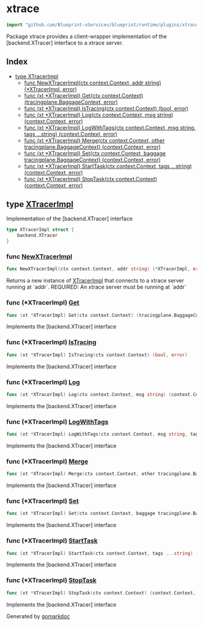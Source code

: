<!-- Code generated by gomarkdoc. DO NOT EDIT -->

# xtrace

```go
import "github.com/Blueprint-uServices/blueprint/runtime/plugins/xtrace"
```

Package xtrace provides a client\-wrapper implementation of the \[backend.XTracer\] interface to a xtrace server.

## Index

- [type XTracerImpl](<#XTracerImpl>)
  - [func NewXTracerImpl\(ctx context.Context, addr string\) \(\*XTracerImpl, error\)](<#NewXTracerImpl>)
  - [func \(xt \*XTracerImpl\) Get\(ctx context.Context\) \(tracingplane.BaggageContext, error\)](<#XTracerImpl.Get>)
  - [func \(xt \*XTracerImpl\) IsTracing\(ctx context.Context\) \(bool, error\)](<#XTracerImpl.IsTracing>)
  - [func \(xt \*XTracerImpl\) Log\(ctx context.Context, msg string\) \(context.Context, error\)](<#XTracerImpl.Log>)
  - [func \(xt \*XTracerImpl\) LogWithTags\(ctx context.Context, msg string, tags ...string\) \(context.Context, error\)](<#XTracerImpl.LogWithTags>)
  - [func \(xt \*XTracerImpl\) Merge\(ctx context.Context, other tracingplane.BaggageContext\) \(context.Context, error\)](<#XTracerImpl.Merge>)
  - [func \(xt \*XTracerImpl\) Set\(ctx context.Context, baggage tracingplane.BaggageContext\) \(context.Context, error\)](<#XTracerImpl.Set>)
  - [func \(xt \*XTracerImpl\) StartTask\(ctx context.Context, tags ...string\) \(context.Context, error\)](<#XTracerImpl.StartTask>)
  - [func \(xt \*XTracerImpl\) StopTask\(ctx context.Context\) \(context.Context, error\)](<#XTracerImpl.StopTask>)


<a name="XTracerImpl"></a>
## type [XTracerImpl](<https://gitlab.mpi-sws.org/cld/blueprint2/blueprint/blob/main/runtime/plugins/xtrace/xtrace.go#L14-L16>)

Implementation of the \[backend.XTracer\] interface

```go
type XTracerImpl struct {
    backend.XTracer
}
```

<a name="NewXTracerImpl"></a>
### func [NewXTracerImpl](<https://gitlab.mpi-sws.org/cld/blueprint2/blueprint/blob/main/runtime/plugins/xtrace/xtrace.go#L20>)

```go
func NewXTracerImpl(ctx context.Context, addr string) (*XTracerImpl, error)
```

Returns a new instance of [XTracerImpl](<#XTracerImpl>) that connects to a xtrace server running at \`addr\`. REQUIRED: An xtrace server must be running at \`addr\`

<a name="XTracerImpl.Get"></a>
### func \(\*XTracerImpl\) [Get](<https://gitlab.mpi-sws.org/cld/blueprint2/blueprint/blob/main/runtime/plugins/xtrace/xtrace.go#L59>)

```go
func (xt *XTracerImpl) Get(ctx context.Context) (tracingplane.BaggageContext, error)
```

Implements the \[backend.XTracer\] interface

<a name="XTracerImpl.IsTracing"></a>
### func \(\*XTracerImpl\) [IsTracing](<https://gitlab.mpi-sws.org/cld/blueprint2/blueprint/blob/main/runtime/plugins/xtrace/xtrace.go#L64>)

```go
func (xt *XTracerImpl) IsTracing(ctx context.Context) (bool, error)
```

Implements the \[backend.XTracer\] interface

<a name="XTracerImpl.Log"></a>
### func \(\*XTracerImpl\) [Log](<https://gitlab.mpi-sws.org/cld/blueprint2/blueprint/blob/main/runtime/plugins/xtrace/xtrace.go#L29>)

```go
func (xt *XTracerImpl) Log(ctx context.Context, msg string) (context.Context, error)
```

Implements the \[backend.XTracer\] interface

<a name="XTracerImpl.LogWithTags"></a>
### func \(\*XTracerImpl\) [LogWithTags](<https://gitlab.mpi-sws.org/cld/blueprint2/blueprint/blob/main/runtime/plugins/xtrace/xtrace.go#L34>)

```go
func (xt *XTracerImpl) LogWithTags(ctx context.Context, msg string, tags ...string) (context.Context, error)
```

Implements the \[backend.XTracer\] interface

<a name="XTracerImpl.Merge"></a>
### func \(\*XTracerImpl\) [Merge](<https://gitlab.mpi-sws.org/cld/blueprint2/blueprint/blob/main/runtime/plugins/xtrace/xtrace.go#L49>)

```go
func (xt *XTracerImpl) Merge(ctx context.Context, other tracingplane.BaggageContext) (context.Context, error)
```

Implements the \[backend.XTracer\] interface

<a name="XTracerImpl.Set"></a>
### func \(\*XTracerImpl\) [Set](<https://gitlab.mpi-sws.org/cld/blueprint2/blueprint/blob/main/runtime/plugins/xtrace/xtrace.go#L54>)

```go
func (xt *XTracerImpl) Set(ctx context.Context, baggage tracingplane.BaggageContext) (context.Context, error)
```

Implements the \[backend.XTracer\] interface

<a name="XTracerImpl.StartTask"></a>
### func \(\*XTracerImpl\) [StartTask](<https://gitlab.mpi-sws.org/cld/blueprint2/blueprint/blob/main/runtime/plugins/xtrace/xtrace.go#L39>)

```go
func (xt *XTracerImpl) StartTask(ctx context.Context, tags ...string) (context.Context, error)
```

Implements the \[backend.XTracer\] interface

<a name="XTracerImpl.StopTask"></a>
### func \(\*XTracerImpl\) [StopTask](<https://gitlab.mpi-sws.org/cld/blueprint2/blueprint/blob/main/runtime/plugins/xtrace/xtrace.go#L44>)

```go
func (xt *XTracerImpl) StopTask(ctx context.Context) (context.Context, error)
```

Implements the \[backend.XTracer\] interface

Generated by [gomarkdoc](<https://github.com/princjef/gomarkdoc>)
